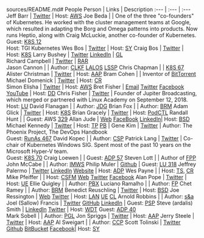 sources/README.md# People
Person                | Links                                       | Description
:---                  | :---                                        | :---
Jeff Barr             | [Twitter](https://twitter.com/intent/user?screen_name=jeffbarr) | Host: [AWS](sources/README.md#abbreviations) 
Joe Beda              |                                             | One of the three "co-founders" of Kubernetes. He worked with the cluster management teams at Google, which resulted in adapting the Borg and Omega patterns into products. Now runs Heptio, along with Craig McLuckie, another co-founder of Kubernetes.<br/>Guest: [K8S 12](sources/README.md#k8s-12)<br/>Host: TGI Kubernetes
Wes Bos               | [Twitter](https://twitter.com/wesbos)       | Host: [SY](sources/README.md#abbreviations)
Craig Bos             | [Twitter](http://twitter.com/craigbox)      | Host: [K8S](sources/README.md#abbreviations) 
Larry Bushey          | [Twitter](https://twitter.com/goinglinux) [LinkedIn](https://www.linkedin.com/in/larrybushey/) | [GL](sources/README.md#going-linux)  
Richard Campbell      | [Twitter](https://twitter.com/richcampbell) | [RAR](sources/README.md#abbreviations)  
Jason Cannon          |                                             | Author: [CLKF](clkf.md) [LALOS](lalos.md) [LSSP](lssp.md)
Chris Chapman         |                                             | [K8S 67](sources/README.md#k8s-67) 
Alister Christman     | [Twitter](https://twitter.com/mralc)        | Host: [AAP](sources/README.md#abbreviations) 
Bram Cohen            |                                             | Inventor of [BitTorrent](README.md#bittorrent)
Michael Domenick      | [Twitter](https://twitter.com/dominucco)    | Host: [CR](sources/README.md#abbreviations)  
Simon Elisha          | [Twitter](https://twitter.com/intent/user?screen_name=simon_elisha) | Host: [AWS](sources/README.md#abbreviations) 
Bret Fisher           | [Email](bret@bretfisher.com) [Twitter](https://twitter.com/BretFisher) [Facebook](https://www.facebook.com/bretfisher.devops) [YouTube](https://www.youtube.com/channel/UC0NErq0RhP51iXx64ZmyVfg) | Host: [DD](sources/README.md#devops-and-docker)
Chris Fisher          | [Twitter](https://twitter.com/ChrisLAS)     | Founder of Jupiter Broadcasting, which merged or partnered with Linux Academy on September 12, 2018.<br/>Host: [LU](sources/README.md#abbreviations)
David Flanagan        |                                             | Author: [JDG](jdg.md)
Brian Fox             |                                             | Author: [BRM](sources/README.md#bash-reference-manual)
Adam Glick            | [Twitter](http://twitter.com/mobileglick)   | Host: [K8S](sources/README.md#abbreviations) 
Brian Gracely         | [Twitter](https://twitter.com/bgracely)     | Host: [PodCTL](sources/README.md#abbreviations) 
Randall Hunt          |                                             | Guest: AWS [329](sources/README.md#aws-328)
Allan Jude            | [Web](https://www.scaleengine.com/) [FaceBook](https://facebook.com/allanjude) [LinkedIn](https://www.linkedin.com/in/allanjude/)| Host: [BSD](sources/README.md#abbreviations)  
Michael Kennedy       | [Twitter](https://twitter.com/mkennedy)     | Host: [TP](sources/README.md#abbreviations) [PB](sources/README.md#podcasts) | 
Gene Kim              | [Twitter](https://twitter.com/RealGeneKim)  | Author: The Phoenix Project, The DevOps Handbook<br/>Guest: [RunAs 467](sources/README.md#runas-467)
David Kopec           |                                             | Author: [CSP](csp.md)
Patrick Lang          | [Twitter](https://www.twitter.com/PatrickLang) | Co-chair of Kubernetes Windows SIG. Spent most of the past 10 years on the Microsoft Hyper-V team.<br/>Guest: [K8S 70](sources/README.md#k8s-70)
Craig Loewen          |                                             | Guest: [ADP 57](sources/README.md#adp-57)
Steven Lott           |                                             | Author of [FPP](sources/README.md#functional-python-programming)
John McCabe           |                                             | Author: [IMWS](imws.md)
Philip Muler          | [Github](https://github.com/philmmanjaro)   | Guest: [LU 318](sources/README.md#lu-318) 
Jeffrey Palermo       | [Twitter](https://twitter.com/jeffreypalermo) [LinkedIn](https://www.linkedin.com/in/palermo/) [Website](http://jeffreypalermo.com/) | Host: [ADP](sources/README.md#abbreviations) 
Wes Payne             |                                             | Host: [TS](sources/README.md#abbreviations), [CR](sources/README.md#abbreviations)
Mike Pfeiffer         |                                             | Host: [CSFM](sources/README.md#abbreviations)  [Web](https://mikepfeiffer.io) [Twitter](https://twitter.com/mike**pfeiffer) [Facebook](https://www.facebook.com/mikepfeifferhq/)
Alan Pope             | [Twitter](https://twitter.com/popey)        | Host: [UE](sources/README.md#abbreviations) 
Ellie Quigley         |                                             | Author: [PBX](pbx.md)
Luciano Ramalho       |                                             | Author: [FP](sources/README.md#fluent-python)
Chet Ramey            |                                             | Author: [BRM](sources/README.md#bash-reference-manual)
Benedict Reuschling   | [Twitter](https://twitter.com/bsdbcr)       | Host: [BSD](sources/README.md#abbreviations) 
Joe Ressington        | [Web](https://joeress.com) [Twitter](https://twitter.com/JoeRessington) |  Host: [LAN](sources/README.md#abbreviations) [UE](sources/README.md#abbreviations) [CL](sources/README.md#abbreviations) 
Arnold Robbins        |                                             | Author: [s&a](s-and-a.md)
Joel (Sallow) Francis | [Twitter](https://twitter.com/vexx32) [GitHub](https://github.com/vexx32) [LinkedIn](https://www.linkedin.com/in/joel-francis-356539128/) | Guest: [PSP](sources/README.md#abbreviations) 
Steve (ardalis) Smith | [LinkedIn](https://www.linkedin.com/in/stevenandrewsmith/) [Twitter](https://twitter.com/ardalis) | Host: [WDT](sources/README.md#abbreviations) Guest: [ADP 40](sources/README.md#adp-40)  
Mark Sobell           |                                             | Author: [PGL](pgl.md)
Jon Spriggs           | [Twitter](https://twitter.com/ticktockhouse "@ticktockhouse")  | Host: [AAP](sources/README.md#abbreviations) 
Jerry Steele          | [Twitter](https://twitter.com/ticktockhouse "@ticktockhouse")  | Host: [AAP](sources/README.md#abbreviations) 
Al Sweigart           |                                             | Author: [CCP](sources/README.md#cracking-codes-with-python)
Scott Tolinski        |  [Twitter](https://twitter.com/stolinski "@stolinski") [Github](https://github.com/stolinski) [BitBucket](https://bitbucket.org/stolinski) [Facebook](https://www.facebook.com/LevelUpTuts)| Host: [SY](sources/README.md#abbreviations) 
